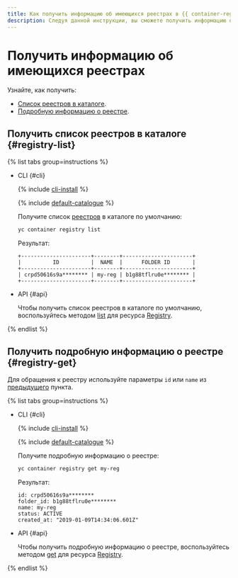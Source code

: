```yaml
---
title: Как получить информацию об имеющихся реестрах в {{ container-registry-full-name }}
description: Следуя данной инструкции, вы сможете получить информацию об имеющихся реестрах.
---
```


# Получить информацию об имеющихся реестрах

Узнайте, как получить:
* [Список реестров в каталоге](#registry-list).
* [Подробную информацию о реестре](#registry-get).

## Получить список реестров в каталоге {#registry-list}

{% list tabs group=instructions %}

- CLI {#cli}

  {% include [cli-install](../../../_includes/cli-install.md) %}

  {% include [default-catalogue](../../../_includes/default-catalogue.md) %}

  Получите список [реестров](../../concepts/registry.md) в каталоге по умолчанию:

  ```bash
  yc container registry list
  ```

  Результат:

  ```text
  +----------------------+--------+----------------------+
  |          ID          |  NAME  |      FOLDER ID       |
  +----------------------+--------+----------------------+
  | crpd50616s9a******** | my-reg | b1g88tflru0e******** |
  +----------------------+--------+----------------------+
  ```

- API {#api}

  Чтобы получить список реестров в каталоге по умолчанию, воспользуйтесь методом [list](../../api-ref/Registry/list.md) для ресурса [Registry](../../api-ref/Registry/).

{% endlist %}

## Получить подробную информацию о реестре {#registry-get}

Для обращения к реестру используйте параметры `id` или `name` из [предыдущего](#registry-list) пункта.

{% list tabs group=instructions %}

- CLI {#cli}

  {% include [cli-install](../../../_includes/cli-install.md) %}

  {% include [default-catalogue](../../../_includes/default-catalogue.md) %}

  Получите подробную информацию о реестре:

  ```bash
  yc container registry get my-reg
  ```

  Результат:

  ```text
  id: crpd50616s9a********
  folder_id: b1g88tflru0e********
  name: my-reg
  status: ACTIVE
  created_at: "2019-01-09T14:34:06.601Z"
  ```

- API {#api}

  Чтобы получить подробную информацию о реестре, воспользуйтесь методом [get](../../api-ref/Registry/get.md) для ресурса [Registry](../../api-ref/Registry/).

{% endlist %}